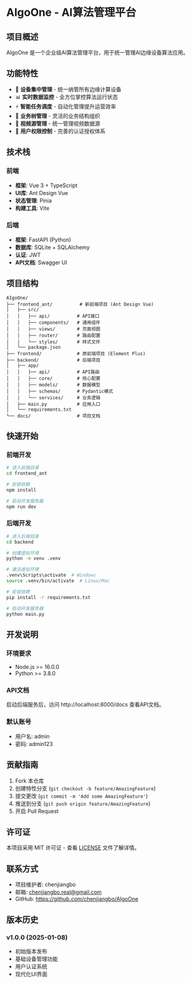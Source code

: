 # AIgoOne - AI算法管理平台

## 项目概述

AIgoOne 是一个企业级AI算法管理平台，用于统一管理AI边缘设备算法应用。

## 功能特性

- 🔧 **设备集中管理** - 统一纳管所有边缘计算设备
- 📊 **实时数据监控** - 全方位掌控算法运行状态  
- ⚡ **智能任务调度** - 自动化管理提升运营效率
- 🎯 **业务树管理** - 灵活的业务结构组织
- 🎥 **视频源管理** - 统一管理视频数据源
- 👥 **用户权限控制** - 完善的认证授权体系

## 技术栈

### 前端
- **框架**: Vue 3 + TypeScript
- **UI库**: Ant Design Vue  
- **状态管理**: Pinia
- **构建工具**: Vite

### 后端
- **框架**: FastAPI (Python)
- **数据库**: SQLite + SQLAlchemy
- **认证**: JWT
- **API文档**: Swagger UI

## 项目结构

```
AIgoOne/
├── frontend_ant/          # 新前端项目 (Ant Design Vue)
│   ├── src/
│   │   ├── api/          # API接口
│   │   ├── components/   # 通用组件
│   │   ├── views/        # 页面视图
│   │   ├── router/       # 路由配置
│   │   └── styles/       # 样式文件
│   └── package.json
├── frontend/             # 原前端项目 (Element Plus)
├── backend/              # 后端项目
│   ├── app/
│   │   ├── api/          # API路由
│   │   ├── core/         # 核心配置
│   │   ├── models/       # 数据模型
│   │   ├── schemas/      # Pydantic模式
│   │   └── services/     # 业务逻辑
│   ├── main.py           # 应用入口
│   └── requirements.txt
└── docs/                 # 项目文档
```

## 快速开始

### 前端开发

```bash
# 进入前端目录
cd frontend_ant

# 安装依赖
npm install

# 启动开发服务器
npm run dev
```

### 后端开发

```bash
# 进入后端目录
cd backend

# 创建虚拟环境
python -m venv .venv

# 激活虚拟环境
.venv\Scripts\activate  # Windows
source .venv/bin/activate  # Linux/Mac

# 安装依赖
pip install -r requirements.txt

# 启动开发服务器
python main.py
```

## 开发说明

### 环境要求
- Node.js >= 16.0.0
- Python >= 3.8.0

### API文档
启动后端服务后，访问 http://localhost:8000/docs 查看API文档。

### 默认账号
- 用户名: admin
- 密码: admin123

## 贡献指南

1. Fork 本仓库
2. 创建特性分支 (`git checkout -b feature/AmazingFeature`)
3. 提交更改 (`git commit -m 'Add some AmazingFeature'`)
4. 推送到分支 (`git push origin feature/AmazingFeature`)
5. 开启 Pull Request

## 许可证

本项目采用 MIT 许可证 - 查看 [LICENSE](LICENSE) 文件了解详情。

## 联系方式

- 项目维护者: chenjiangbo
- 邮箱: chenjiangbo.real@gmail.com
- GitHub: https://github.com/chenjiangbo/AIgoOne

## 版本历史

### v1.0.0 (2025-01-08)
- 初始版本发布
- 基础设备管理功能
- 用户认证系统
- 现代化UI界面